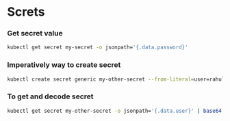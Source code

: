 # Screts

### Get secret value
```bash
kubectl get secret my-secret -o jsonpath='{.data.password}'
```
### Imperatively way to create secret
```bash
kubectl create secret generic my-other-secret --from-literal=user=rahul
```

### To get and decode secret
```bash
kubectl get secret my-other-secret -o jsonpath='{.data.user}' | base64 --decode
```